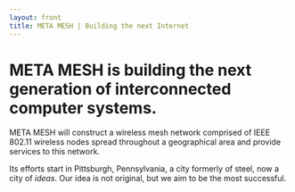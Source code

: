 ```yaml
---
layout: front
title: META MESH | Building the next Internet
---
```


# **META MESH** is building the next generation of interconnected computer systems.

META MESH will construct a wireless mesh network comprised of IEEE 802.11 
wireless nodes spread throughout a geographical area and provide services to
this network.

Its efforts start in Pittsburgh, Pennsylvania, a city formerly of steel, now a 
city of *ideas*. Our idea is not original, but we aim to be the most successful.
